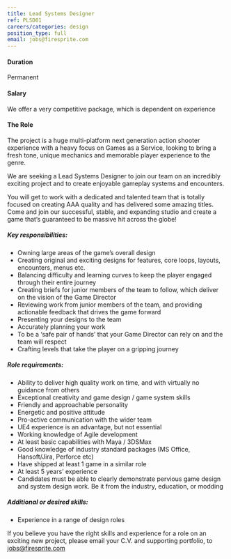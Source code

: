 ```yaml
---
title: Lead Systems Designer
ref: PLSD01
careers/categories: design
position_type: full
email: jobs@firesprite.com
---
```

#### Duration

Permanent

#### Salary

We offer a very competitive package, which is dependent on experience

#### The Role

The project is a huge multi-platform next generation action shooter experience with a heavy focus on Games as a Service, looking to bring a fresh tone, unique mechanics and memorable player experience to the genre.

We are seeking a Lead Systems Designer to join our team on an incredibly exciting project and to create enjoyable gameplay systems and encounters.

You will get to work with a dedicated and talented team that is totally focused on creating AAA quality and has delivered some amazing titles. Come and join our successful, stable, and expanding studio and create a game that’s guaranteed to be massive hit across the globe!

##### **Key responsibilities:**

* Owning large areas of the game’s overall design
* Creating original and exciting designs for features, core loops, layouts, encounters, menus etc.
* Balancing difficulty and learning curves to keep the player engaged through their entire journey
* Creating briefs for junior members of the team to follow, which deliver on the vision of the Game Director
* Reviewing work from junior members of the team, and providing actionable feedback that drives the game forward
* Presenting your designs to the team
* Accurately planning your work
* To be a ‘safe pair of hands’ that your Game Director can rely on and the team will respect
* Crafting levels that take the player on a gripping journey

##### **Role requirements:**

* Ability to deliver high quality work on time, and with virtually no guidance from others
* Exceptional creativity and game design / game system skills
* Friendly and approachable personality
* Energetic and positive attitude
* Pro-active communication with the wider team
* UE4 experience is an advantage, but not essential
* Working knowledge of Agile development
* At least basic capabilities with Maya / 3DSMax
* Good knowledge of industry standard packages (MS Office, Hansoft/Jira, Perforce etc)
* Have shipped at least 1 game in a similar role
* At least 5 years’ experience
* Candidates must be able to clearly demonstrate pervious game design and system design work. Be it from the industry, education, or modding

##### **Additional or desired skills:**

* Experience in a range of design roles

If you believe you have the right skills and experience for a role on an exciting new project, please email your C.V. and supporting portfolio, to [jobs@firesprite.com](mailto:jobs@firesprite.com)